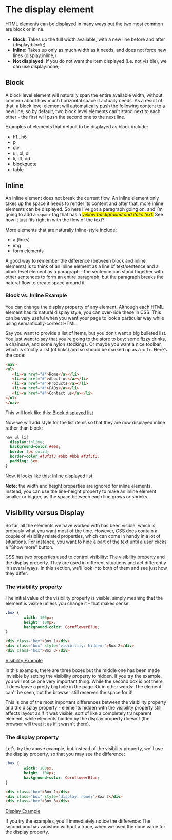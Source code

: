 # The display element

HTML elements can be displayed in many ways but the two most common are block or inline.

- **Block:** Takes up the full width available, with a new line before and after (display:block;)
- **Inline:** Takes up only as much width as it needs, and does not force new lines (display:inline;)
- **Not displayed:** If you do not want the item displayed (i.e. not visible), we can use display:none;

## Block

A block level element will naturally span the entire available width, without concern about how much horizontal space it actually needs. As a result of that, a block level element will automatically push the following content to a new line, so by default, two block level elements can't stand next to each other - the first will push the second one to the next line.

Examples of elements that default to be displayed as block include:

- h1...h6
- p
- div
- ul, ol, dl
- li, dt, dd
- blockquote
- table

## Inline

An inline element does not break the current flow. An inline element only takes up the space it needs to render its content and after that, more inline elements can be displayed.
So here I’ve got a paragraph going on, and I’m going to add a `<span>` tag that has a <span style="font-style:italic;
   background-color:yellow;">yellow background and italic text.</span> See how it just fits right in with the flow of the text?

More elements that are naturally inline-style include:

- a (links)
- img
- form elements

A good way to remember the difference (between block and inline elements) is to think of an inline element as a line of text/sentence and a block level element as a paragraph - the sentence can stand together with other sentences to form an entire paragraph, but the paragraph breaks the natural flow to create space around it.

### Block vs. Inline Example

You can change the display property of any element. Although each HTML element has its natural display style, you can over-ride these in CSS. This can be very useful when you want your page to look a particular way while using semantically-correct HTML.

Say you want to provide a list of items, but you don’t want a big bulleted list. You just want to say that you’re going to the store to buy: some fizzy drinks, a chainsaw, and some nylon stockings. Or maybe you want a nice toolbar, which is strictly a list (of links) and so should be marked up as a `<ul>`. Here’s the code:

```html
<nav>
<ul>
   <li><a href="#">Home</a></li>
   <li><a href="#">About us</a></li>
   <li><a href="#">Products</a></li>
   <li><a href="#">FAQs</a></li>
   <li><a href="#">Contact us</a></li>
</ul>
</nav>
```

This will look like this: <a href="archives/examples/blocklist.htm" target="_blank">Block displayed list</a>

Now we will add style for the list items so that they are now displayed inline rather than block:

```css
nav ul li{
  display:inline;
  background-color:#eee;
  border:1px solid;
  border-color:#f3f3f3 #bbb #bbb #f3f3f3;
  padding:.5em;
}
```

Now, it looks like this: <a href="archives/examples/inlinelist.htm" target="_blank">Inline displayed list</a>

**Note:** the width and height properties are ignored for inline elements. Instead, you can use the line-height property to make an inline element smaller or bigger, as the space between each line grows or shrinks.


## Visibility versus Display

So far, all the elements we have worked with has been visible, which is probably what you want most of the time. However, CSS does contain a couple of visibility related properties, which can come in handy in a lot of situations. For instance, you want to hide a part of the text until a user clicks a "Show more" button.

CSS has two properties used to control visibility: The visibility property and the display property. They are used in different situations and act differently in several ways. In this section, we'll look into both of them and see just how they differ.

### The visibility property

The initial value of the visibility property is visible, simply meaning that the element is visible unless you change it - that makes sense.

```css
.box {
        width: 100px;
        height: 100px;
        background-color: CornflowerBlue;
}
```
```html
<div class="box">Box 1</div>
<div class="box" style="visibility: hidden;">Box 2</div>
<div class="box">Box 3</div>
```

<a href="archives/examples/visibility1.htm" target="_blank">Visibility Example</a>

In this example, there are three boxes but the middle one has been made invisible by setting the visibility property to hidden. If you try the example, you will notice one very important thing: While the second box is not there, it does leave a pretty big hole in the page. Or in other words: The element can't be seen, but the browser still reserves the space for it!

This is one of the most important differences between the visibility property and the display property - elements hidden with the visibility property still affects layout as if it was visible, sort of like a completely transparent element, while elements hidden by the display property doesn't (the browser will treat it as if it wasn't there).

### The display property

Let's try the above example, but instead of the visibility property, we'll use the display property, so that you may see the difference:

```css
.box {
        width: 100px;
        height: 100px;
        background-color: CornflowerBlue;
}
```
```html
<div class="box">Box 1</div>
<div class="box" style="display: none;">Box 2</div>
<div class="box">Box 3</div>
```

<a href="archives/examples/visibility2.htm" target="_blank">Display Example</a>

If you try the examples, you'll immediately notice the difference: The second box has vanished without a trace, when we used the none value for the display property.
